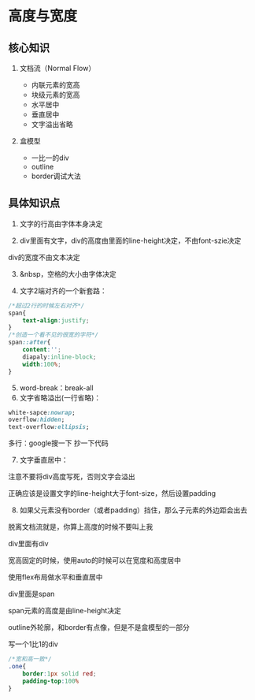 # 高度与宽度

## 核心知识

1. 文档流（Normal Flow）
   + 内联元素的宽高
   + 块级元素的宽高
   + 水平居中
   + 垂直居中
   + 文字溢出省略

2. 盒模型
   + 一比一的div
   + outline
   + border调试大法

## 

## 具体知识点

1. 文字的行高由字体本身决定

2. div里面有文字，div的高度由里面的line-height决定，不由font-szie决定

div的宽度不由文本决定

3. &nbsp，空格的大小由字体决定

4. 文字2端对齐的一个新套路：

```css
/*超过2行的时候左右对齐*/
span{
    text-align:justify;
}
/*创造一个看不见的很宽的字符*/
span::after{
    content:'';
    diapaly:inline-block;
    width:100%;
}
```

5. word-break：break-all
6. 文字省略溢出(一行省略)：

```css
white-sapce:nowrap;
overflow:hidden;
text-overflow:ellipsis;
```

多行：google搜一下  抄一下代码

7. 文字垂直居中：

注意不要将div高度写死，否则文字会溢出

正确应该是设置文字的line-height大于font-size，然后设置padding

8. 如果父元素没有border（或者padding）挡住，那么子元素的外边距会出去

脱离文档流就是，你算上高度的时候不要叫上我



div里面有div

宽高固定的时候，使用auto的时候可以在宽度和高度居中

使用flex布局做水平和垂直居中



div里面是span

span元素的高度是由line-height决定



outline外轮廓，和border有点像，但是不是盒模型的一部分



写一个1比1的div

```css
/*宽和高一致*/
.one{
    border:1px solid red;
    padding-top:100%
}
```

